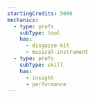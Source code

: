 ```yaml
---
startingCredits: 5000
mechanics:
  - type: profs
    subType: tool
    has:
      - disguise-kit
      - musical-instrument
  - type: profs
    subType: skill
    has:
      - insight
      - performance
---
```


